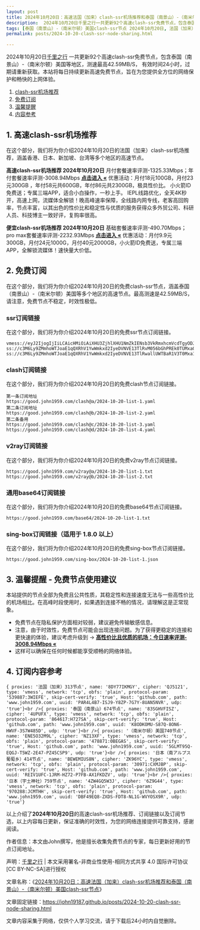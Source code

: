 ```yaml
---
layout: post
title: 2024年10月20日：高速法国（加来）clash-ssr机场推荐和泰国（南景山）-（南米尔顿）美国clash-ssr节点
description:  2024年10月20日千里之行一共更新92个高速clash-ssr免费节点，包含泰国（南景山）-（南米尔顿）美国等地区，测速最高42.59MB/S， 有效时间24小时，过期请重新获取。本站将每日持续更新高速免费节点，旨在为您提供全方位的网络保护和畅快的上网体验
tags: [泰国（南景山）-（南米尔顿）美国clash-ssr节点 2024年10月20日, 法国（加来）高速clash-ssrclash-ssr机场推荐 2024年10月20日]
permalink: posts/2024-10-20-clash-ssr-node-sharing.html

---
```



2024年10月20日[千里之行](https://john19187.github.io) 一共更新92个高速clash-ssr免费节点，包含泰国（南景山）-（南米尔顿）美国等地区，测速最高42.59MB/S， 有效时间24小时，过期请重新获取。本站将每日持续更新高速免费节点，旨在为您提供全方位的网络保护和畅快的上网体验。

1. [clash-ssr机场推荐](#1-高速clash-ssr机场推荐)
2. [免费订阅](#2-免费订阅)
3. [温馨提醒](#3-温馨提醒---免费节点使用建议)
4. [内容参考](#4-订阅内容参考)

## 1. 高速clash-ssr机场推荐

在这个部分，我们将为你介绍2024年10月20日的法国（加来）clash-ssr机场推荐，涵盖香港、日本、新加坡、台湾等多个地区的高速节点。

<div class="good cat1"><strong>高速clash-ssr机场推荐 2024年10月20日</strong> 月付套餐速率评测-1325.33Mbps；年付套餐速率评测-3008.94Mbps <strong><a href="https://good.john1959.com/lepl/2024-10-20" target="_blank">点击进入 «</a></strong> 优惠活动：月付18元100GB，月付23元300GB ，年付58元共600GB，年付86元共2300GB，极具性价比。 小火箭ID免费送；专属三端APP，适合小白操作，一秒上手。 IEPL线路优化，全天4K秒开，高速上网，流媒体全解锁！晚高峰速率保障，全线路内网专线，老客高回购率，节点丰富，以其出色的性价比和稳定性与优质的服务获得众多外贸公司、科研人员、科技博主一致好评，复购率很高。</div><div class="good cat2">

<strong>便宜clash-ssr机场推荐 2024年10月20日</strong> 基础套餐速率评测-490.70Mbps；pro max套餐速率评测-2232.93Mbps <strong><a href="https://good.john1959.com/cheap/2024-10-20" target="_blank">点击进入 «</a></strong> 优惠活动：月付9.9元300GB，月付24元1000G，月付40元2000GB，小火箭ID免费送，专属三端APP，全解锁流媒体！速快量大价低。</div>

## 2. 免费订阅

在这个部分，我们将为你介绍2024年10月20日的免费clash-ssr节点，涵盖泰国（南景山）-（南米尔顿）美国等多个地区的高速节点。最高测速是42.59MB/S，请注意，免费节点不稳定，时效性极低。

### ssr订阅链接

在这个部分，我们将为你介绍2024年10月20日的免费ssr节点订阅链接。

```
vmess://eyJ2IjogIjIiLCAicHMiOiAiXHU3ZjhlXHU1NmZkIENsb3VkRmxhcmVcdTgyODJcdTcwYjkiLCAiYWRkIjogIjEwNC4xOC4xODkuMTkiLCAicG9ydCI6ICI4MDgwIiwgImlkIjogImI1NTFhYTIyLTIyYWYtMTFlZS1iOGQ4LWYyM2M5MzJlYjY4ZCIsICJhaWQiOiAiMCIsICJzY3kiOiAiYXV0byIsICJuZXQiOiAid3MiLCAidHlwZSI6ICJub25lIiwgImhvc3QiOiAib2lpY3R3Lnl5ZHNpaS5jb20iLCAicGF0aCI6ICIvIiwgInRscyI6ICIiLCAic25pIjogIiIsICJhbHBuIjogIiJ9
ss://c3M6Ly9ZMmhoWTJoaE1qQXRhV1YwWmkxd2IyeDVNVE13TlRvM056bGhPREk0TUMxa05tWXhMVFJpWW1JdE9UQmhZUzFtTURabE1UVmhNV1k1TXpZ@free.2apzhfa:31641#9%7C%F0%9F%87%BB%F0%9F%87%B3%E8%B6%8A%E5%8D%97%2001%20%7C%201x%20VN
ss://c3M6Ly9ZMmhoWTJoaE1qQXRhV1YwWmkxd2IyeDVNVE13TlRwallUWTBaR1V3T0Mxa1l6RXdMVFF4TVdRdFltRTFPUzAzTWpjM1pXRTRPREpqTXpn@free.2weradf:36115#7%7C%F0%9F%87%AF%F0%9F%87%B5%20%E6%97%A5%E6%9C%AC%2003%20%7C%201x%20JP
```

### clash订阅链接

在这个部分，我们将为你介绍2024年10月20日的免费clash节点订阅链接。

```
第一条订阅地址
https://good.john1959.com/clash@a/2024-10-20-list-1.yaml
第二条订阅地址
https://good.john1959.com/clash@b/2024-10-20-list-2.yaml
第二条备用
https://good.john1959.com/clash@c/2024-10-20-list-3.yaml
https://good.john1959.com/clash@d/2024-10-20-list-4.yaml
```

### v2ray订阅链接

在这个部分，我们将为你介绍2024年10月20日的免费v2ray节点订阅链接。

```
https://good.john1959.com/v2ray@a/2024-10-20-list-1.txt
https://good.john1959.com/v2ray@b/2024-10-20-list-2.txt
```

### 通用base64订阅链接

在这个部分，我们将为你介绍2024年10月20日的免费base64节点订阅链接。

```
https://good.john1959.com/base64/2024-10-20-list-1.txt
```

### sing-box订阅链接（适用于 1.8.0 以上）

在这个部分，我们将为你介绍2024年10月20日的免费sing-box节点订阅链接。

```
https://good.john1959.com/sing-box/2024-10-20-list-1.json
```

## 3. 温馨提醒 - 免费节点使用建议

本站提供的节点全部为免费且公共性质，其稳定性和连接速度无法与一些高性价比的机场相比。在高峰时段使用时，如果遇到连接不畅的情况，请理解这是正常现象。

- 免费节点在隐私保护方面相对较弱，建议避免传输敏感信息。
- 注意，由于时效性，免费节点可能会出现连接问题。为了获得更稳定的连接和更快速的体验，建议考虑升级到 → <strong>[高性价比且优质的机场：今日速率评测- 3008.94Mbps «](https://good.john1959.com/lepl/2024-10-20)</strong>
- 这样可以确保在任何时候都能享受顺畅的网络体验。

## 4. 订阅内容参考

```
{ proxies: '法国（加来）313节点', name: '8DY77IKMGY', cipher: 'QJ5121', type: 'vmess', network: 'tcp', obfs: 'plain', protocol-param: '539887:3WIEFE', skip-cert-verify: 'true', Host: 'github.com', path: 'www.john1959.com', uuid: 'PAR4L4B7-ISJ9-Y8ZP-7G7Y-8UAN5NVR', udp: 'true'}<br />{ proxies: '泰国（南景山）674节点', name: '83SGHVFISZ', cipher: '4UPUFX', type: 'vmess', network: 'tcp', obfs: 'plain', protocol-param: '864617:H727SA', skip-cert-verify: 'true', Host: 'github.com', path: 'www.john1959.com', uuid: 'K8ODKOMU-S87Q-8ON6-HWVF-3S7W485D', udp: 'true'}<br />{ proxies: '（南米尔顿）美国740节点', name: 'ENE5O32M9L', cipher: 'NZ13XF', type: 'vmess', network: 'tcp', obfs: 'plain', protocol-param: '478871:0BEGAS', skip-cert-verify: 'true', Host: 'github.com', path: 'www.john1959.com', uuid: '5GLMT95Q-EQGJ-T5WZ-2E47-PZ45CSP9', udp: 'true'}<br />{ proxies: '日本（南アルプス葡萄乡）414节点', name: 'BEWEMIUS8N', cipher: 'ZK96YC', type: 'vmess', network: 'tcp', obfs: 'plain', protocol-param: '30971:CXMJBP', skip-cert-verify: 'true', Host: 'github.com', path: 'www.john1959.com', uuid: 'REIV1UFC-1JRM-HZ72-P7FB-AX1FKDZV', udp: 'true'}<br />{ proxies: '日本（宇土神社）759节点', name: '4ZW4GQ5W3J', cipher: '6Z9G44', type: 'vmess', network: 'tcp', obfs: 'plain', protocol-param: '970288:JCMTHH', skip-cert-verify: 'true', Host: 'github.com', path: 'www.john1959.com', uuid: 'DBF49EQ8-ZXDS-FDT8-NL1G-WVYOSX9R', udp: 'true'}
```

以上介绍了<strong>2024年10月20日</strong>的高速clash-ssr机场推荐、订阅链接以及订阅节选，以上内容每日更新，保证准确的时效性，为您的网络连接提供可靠支持，感谢阅读。

作者信息：本文由John撰写，他是擅长收集免费节点的专家，每日更新好用的节点订阅地址。

声明：[千里之行](https://john19187.github.io) | 本文采用署名-非商业性使用-相同方式共享 4.0 国际许可协议[CC BY-NC-SA]进行授权

文章名称：《[2024年10月20日：高速法国（加来）clash-ssr机场推荐和泰国（南景山）-（南米尔顿）美国clash-ssr节点](https://john19187.github.io/posts/2024-10-20-clash-ssr-node-sharing.html)》

文章固定链接：https://john19187.github.io/posts/2024-10-20-clash-ssr-node-sharing.html

文章内容采集于网络，仅供个人学习交流，请于下载后24小时内自觉删除。

